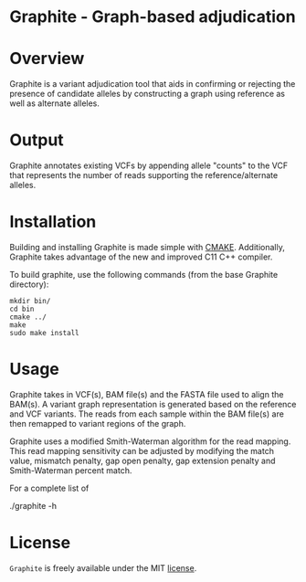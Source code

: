 Graphite - Graph-based adjudication 
========================================

Overview
========================================
Graphite is a variant adjudication tool that aids in confirming or rejecting the presence of candidate alleles by constructing a graph using reference as well as alternate alleles.

Output
========================================
Graphite annotates existing VCFs by appending allele "counts" to the VCF that represents the number of reads supporting the reference/alternate alleles.

Installation
========================================
Building and installing Graphite is made simple with [CMAKE](https://cmake.org/). Additionally, Graphite takes advantage of the new and improved C11 C++ compiler.

To build graphite, use the following commands (from the base Graphite directory):

```Shell
mkdir bin/
cd bin
cmake ../
make
sudo make install
```

Usage
========================================
Graphite takes in VCF(s), BAM file(s) and the FASTA file used to align the BAM(s). A variant graph representation is generated based on the reference and VCF variants. The reads from each sample within the BAM file(s) are then remapped to variant regions of the graph.

Graphite uses a modified Smith-Waterman algorithm for the read mapping. This read mapping sensitivity can be adjusted by modifying the match value, mismatch penalty, gap open penalty, gap extension penalty and Smith-Waterman percent match.

For a complete list of 

./graphite -h

License
========================================
`Graphite` is freely available under the MIT [license](https://opensource.org/licenses/MIT).

